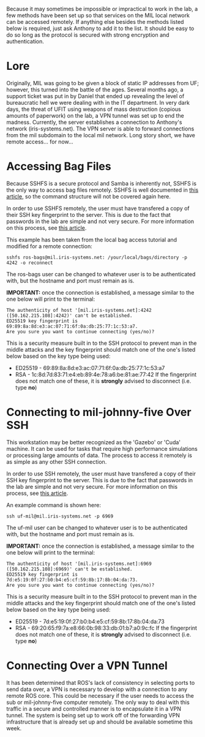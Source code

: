 Because it may sometimes be impossible or impractical to work in the lab, a few methods have been set up so that services on the MIL local network can be accessed remotely. If anything else besides the methods listed below is required, just ask Anthony to add it to the list. It should be easy to do so long as the protocol is secured with strong encryption and authentication.

# Lore

Originally, MIL was going to be given a block of static IP addresses from UF; however, this turned into the battle of the ages. Several months ago, a support ticket was put in by Daniel that ended up revealing the level of bureaucratic hell we were dealing with in the IT department. In very dark days, the threat of UFIT using weapons of mass destruction (copious amounts of paperwork) on the lab, a VPN tunnel was set up to end the madness. Currently, the server establishes a connection to Anthony's network (iris-systems.net). The VPN server is able to forward connections from the mil subdomain to the local mil network. Long story short, we have remote access... for now...

# Accessing Bag Files

Because SSHFS is a secure protocol and Samba is inherently not, SSHFS is the only way to access bag files remotely. SSHFS is well documented in [this article](https://github.com/uf-mil/Sub8/wiki/Accessing-Bag-Files), so the command structure will not be covered again here.

In order to use SSHFS remotely, the user must have transfered a copy of their SSH key fingerprint to the server. This is due to the fact that passwords in the lab are simple and not very secure. For more information on this process, see [this article](https://github.com/uf-mil/Sub8/wiki/SSH-Keys).

This example has been taken from the local bag access tutorial and modified for a remote connection:

    sshfs ros-bags@mil.iris-systems.net: /your/local/bags/directory -p 4242 -o reconnect

The ros-bags user can be changed to whatever user is to be authenticated with, but the hostname and port must remain as is.

**IMPORTANT:** once the connection is established, a message similar to the one below will print to the terminal:

    The authenticity of host '[mil.iris-systems.net]:4242 ([50.162.215.108]:4242)' can't be established.
    ED25519 key fingerprint is 69:89:8a:8d:e3:ac:07:71:6f:0a:db:25:77:1c:53:a7.
    Are you sure you want to continue connecting (yes/no)?

This is a security measure built in to the SSH protocol to prevent man in the middle attacks and the key fingerprint should match one of the one's listed below based on the key type being used:
* ED25519 - 69:89:8a:8d:e3:ac:07:71:6f:0a:db:25:77:1c:53:a7
* RSA - 1c:8d:7d:83:71:e4:eb:89:4e:78:a6:be:81:ae:77:42
If the fingerprint does not match one of these, it is **strongly** advised to disconnect (i.e. type **no**)

# Connecting to mil-johnny-five Over SSH

This workstation may be better recognized as the 'Gazebo' or 'Cuda' machine. It can be used for tasks that require high performance simulations or processing large amounts of data. The process to access it remotely is as simple as any other SSH connection.

In order to use SSH remotely, the user must have transfered a copy of their SSH key fingerprint to the server. This is due to the fact that passwords in the lab are simple and not very secure. For more information on this process, see [this article](https://github.com/uf-mil/Sub8/wiki/SSH-Keys).

An example command is shown here:

    ssh uf-mil@mil.iris-systems.net -p 6969

The uf-mil user can be changed to whatever user is to be authenticated with, but the hostname and port must remain as is.

**IMPORTANT:** once the connection is established, a message similar to the one below will print to the terminal:

    The authenticity of host '[mil.iris-systems.net]:6969 ([50.162.215.108]:6969)' can't be established.
    ED25519 key fingerprint is 7d:e5:19:0f:27:b0:b4:e5:cf:59:8b:17:8b:04:da:73.
    Are you sure you want to continue connecting (yes/no)?

This is a security measure built in to the SSH protocol to prevent man in the middle attacks and the key fingerprint should match one of the one's listed below based on the key type being used:
* ED25519 - 7d:e5:19:0f:27:b0:b4:e5:cf:59:8b:17:8b:04:da:73
* RSA - 69:20:65:f9:7a:e8:66:0b:98:33:db:01:b7:a0:9c:fc
If the fingerprint does not match one of these, it is **strongly** advised to disconnect (i.e. type **no**)

# Connecting Over a VPN Tunnel

It has been determined that ROS's lack of consistency in selecting ports to send data over, a VPN is necessary to develop with a connection to any remote ROS core. This could be necessary if the user needs to access the sub or mil-johnny-five computer remotely. The only way to deal with this traffic in a secure and controlled manner is to encapsulate it in a VPN tunnel. The system is being set up to work off of the forwarding VPN infrastructure that is already set up and should be available sometime this week.